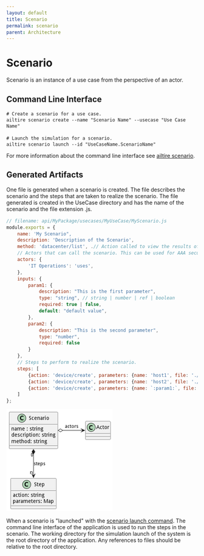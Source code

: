 ```yaml
---
layout: default
title: Scenario
permalink: scenario
parent: Architecture
---
```


# Scenario

Scenario is an instance of a use case from the perspective of an actor.

## Command Line Interface

```shell
# Create a scenario for a use case.
ailtire scenario create --name "Scenario Name" --usecase "Use Case Name"

# Launch the simulation for a scenario.
ailtire scenario launch --id "UseCaseName.ScenarioName"
```

For more information about the command line interface see [ailtire scenario](cli-scenario).

## Generated Artifacts

One file is generated when a scenario is created. The file describes the scenario and the steps that are taken to
realize the scenario. The file generated is created in the UseCase directory and has the name of the scenario and the
file extension .js.

```javascript
// filename: api/MyPackage/usecases/MyUseCase/MyScenario.js
module.exports = {
    name: 'My Scenario",
    description: 'Description of the Scenario',
    method: 'datacenter/list', .// Action called to view the results of the scenario.
    // Actors that can call the scenario. This can be used for AAA secuirty of the system.
    actors: {
        'IT Operations': 'uses',
    },
    inputs: {
        param1: {
            description: "This is the first parameter",
            type: "string", // string | number | ref | boolean
            required: true | false,
            default: "default value",
        },
        param2: {
            description: "This is the second parameter",
            type: "number",
            required: false
        }
    },
    // Steps to perform to realize the scenario.
    steps: [
        {action: 'device/create', parameters: {name: 'host1', file: './templates/device.yaml'}},
        {action: 'device/create', parameters: {name: 'host2', file: './templates/device.yaml'}},
        {action: 'device/create', parameters: {name: `:param1:`, file: './templates/device.yaml'}},
    ]
};
```
![Scenario Logical](Logical.png)

When a scenario is "launched" with the [scenario launch command](cli-scenario-launch). The command line interface of the
application is used to run the steps in the scenario. The working directory for the simulation launch of the system is
the root directory of the application. Any references to files should be relative to the root directory.


